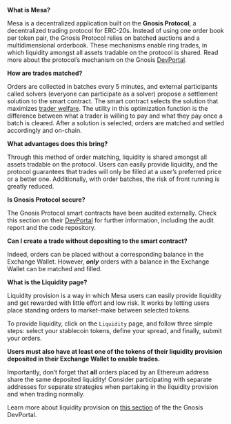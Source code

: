 **What is Mesa?**

Mesa is a decentralized application built on the **Gnosis Protocol**, a decentralized trading protocol for ERC-20s. Instead of using one order book per token pair, the Gnosis Protocol relies on batched auctions and a multidimensional orderbook. These mechanisms enable ring trades, in which liquidity amongst all assets tradable on the protocol is shared. Read more about the protocol’s mechanism on the Gnosis [DevPortal](https://dfusion-docs.dev.gnosisdev.com/docs/introduction1/).

**How are trades matched?**

Orders are collected in batches every 5 minutes, and external participants called solvers (everyone can participate as a solver) propose a settlement solution to the smart contract. The smart contract selects the solution that maximizes [trader welfare](https://dfusion-docs.dev.gnosisdev.com/docs/devguide01/). The utility in this optimization function is the difference between what a trader is willing to pay and what they pay once a batch is cleared. After a solution is selected, orders are matched and settled accordingly and on-chain. 

**What advantages does this bring?**

Through this method of order matching, liquidity is shared amongst all assets tradable on the protocol. Users can easily provide liquidity, and the protocol guarantees that trades will only be filled at a user’s preferred price or a better one.  Additionally, with order batches, the risk of front running is greatly reduced.

**Is Gnosis Protocol secure?**

The Gnosis Protocol smart contracts have been audited externally. Check this section on their [DevPortal](https://dfusion-docs.dev.gnosisdev.com/docs/devguide04/) for further information, including the audit report and the code repository.

**Can I create a trade without depositing to the smart contract?**

Indeed, orders can be placed without a corresponding balance in the Exchange Wallet. However, **_only_** orders with a balance in the Exchange Wallet can be matched and filled.

**What is the Liquidity page?**

Liquidity provision is a way in which Mesa users can easily provide liquidity and get rewarded with little effort and low risk. It works by letting users place standing orders to market-make between selected tokens.

To provide liquidity, click on the `Liquidity` page, and follow three simple steps: select your stablecoin tokens, define your spread, and finally, submit your orders.

**Users must also have at least one of the tokens of their liquidity provision deposited in their Exchange Wallet to enable trades.**

Importantly, don’t forget that **all** orders placed by an Ethereum address share the same deposited liquidity! Consider participating with separate addresses for separate strategies when partaking in the liquidity provision and when trading normally. 

Learn more about liquidity provision on [this section](https://dfusion-docs.dev.gnosisdev.com/docs/introduction1/) of the the Gnosis DevPortal.
